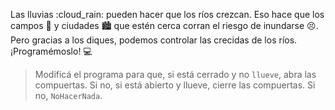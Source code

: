 <gs-attire attire-url="https://raw.githubusercontent.com/MumukiProject/mumuki-guia-gobstones-hidrica/master/assets/attires/config_1581700301376.json"></gs-attire>

Las lluvias :cloud_rain: pueden hacer que los ríos crezcan. Eso hace que los campos :sunrise_over_mountains: y ciudades :cityscape: que estén cerca corran el riesgo de inundarse :persevere:. Pero gracias a los diques, podemos controlar las crecidas de los ríos. ¡Programémoslo! :computer:

> Modificá el programa para que, si está cerrado y no `llueve`, abra las compuertas. Si no, si está abierto y llueve, cierre las compuertas. Si no, `NoHacerNada`. 
